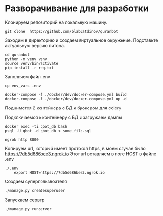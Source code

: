 # Разворачивание для разработки

Клонируем репозиторий на локальную машину.

```
git clone  https://github.com/blablatdinov/quranbot
```

Заходим в директорию и создаем виртуальное окружение.
Подставьте актуальную версию питона.

```
cd quranbot
python -m venv venv
source venv/bin/activate
pip install -r req.txt
```

Заполняем файл .env
```
cp env_vars .env
```

```
docker-compose -f ./docker/dev/docker-compose.yml build
docker-compose -f ./docker/dev/docker-compose.yml up -d
```

Поднимется 2 контейнера с БД и брокером для celery

Подключаемся к контейнеру с БД и загружаем дампы

```
docker exec -ti qbot_db bash
psql -U qbot -d qbot_db < some_file.sql
```

```
ngrok http 8000
```

Копируем url, который имеет протокол https, в моем случае было https://7db5d686bee3.ngrok.io
Этот url вставляем в поле HOST в файле .env

```
./.env
    export HOST=https://7db5d686bee3.ngrok.io
```
Создаем суперпользвоателя

```
./manage.py createsuperuser
```

Запускаем сервер

```
./manage.py runserver
```
